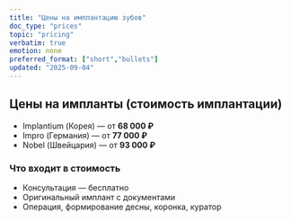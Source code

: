 ```yaml
---
title: "Цены на имплантацию зубов"
doc_type: "prices"
topic: "pricing"
verbatim: true
emotion: none
preferred_format: ["short","bullets"]
updated: "2025-09-04"
---
```


## Цены на импланты (стоимость имплантации)
<!-- aliases: ["цены на импланты","стоимость имплантов","прайс имплантов","сколько стоят импланты","сколько стоит имплантация","цена имплантации"] -->

- Implantium (Корея) — от **68 000 ₽**
- Impro (Германия) — от **77 000 ₽**
- Nobel (Швейцария) — от **93 000 ₽**

### Что входит в стоимость
- Консультация — бесплатно
- Оригинальный имплант с документами
- Операция, формирование десны, коронка, куратор
